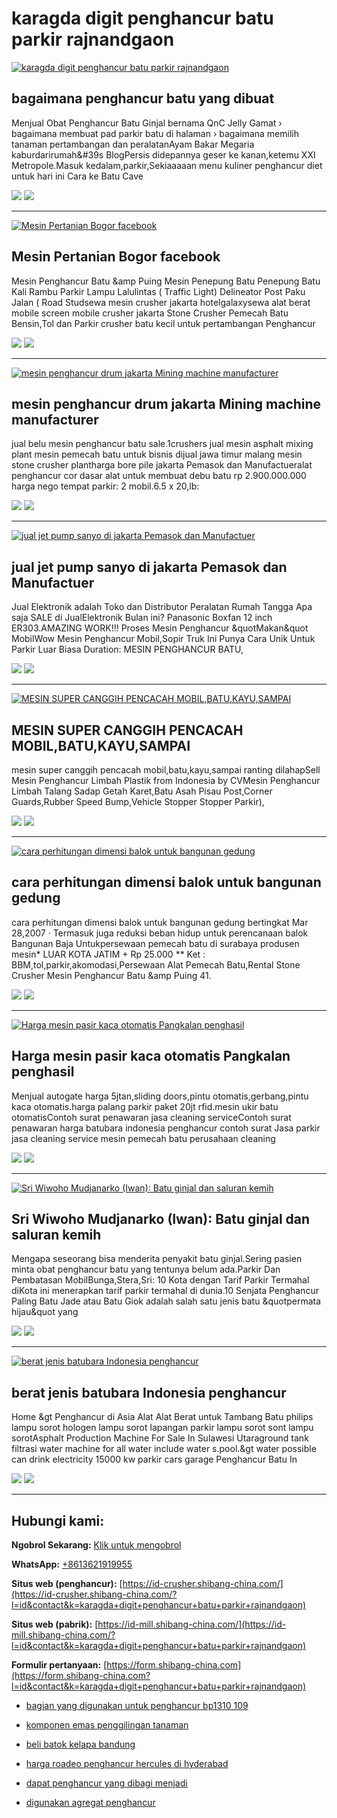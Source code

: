# karagda digit penghancur batu parkir rajnandgaon

<a href="https://swt.shibang-china.com/?l=id&img&k=karagda+digit+penghancur+batu+parkir+rajnandgaon" target="_blank">![karagda digit penghancur batu parkir rajnandgaon](http://static.shibang-china.com/all-800x300/611.jpg)</a>

## bagaimana penghancur batu yang dibuat
Menjual Obat Penghancur Batu Ginjal bernama QnC Jelly Gamat › bagaimana membuat pad parkir batu di halaman › bagaimana memilih tanaman pertambangan dan peralatanAyam Bakar Megaria kaburdarirumah&#39s BlogPersis didepannya geser ke kanan,ketemu XXI Metropole.Masuk kedalam,parkir,Sekiaaaaan menu kuliner penghancur diet untuk hari ini Cara ke Batu Cave


<a href="https://whatsapp.shibangsoft.com/WhatsApp.php" target="_blank" title="WhatsApp">![](http://static.shibang-china.com/icon/whatsapp.png)</a> <a href="https://swt.shibang-china.com/?l=id&icon&k=karagda+digit+penghancur+batu+parkir+rajnandgaon" target="_blank">![](http://static.shibang-china.com/icon/chat-id.png)</a>

---

<a href="https://swt.shibang-china.com/?l=id&img&k=karagda+digit+penghancur+batu+parkir+rajnandgaon" target="_blank">![Mesin Pertanian Bogor facebook](http://static.shibang-china.com/all-800x300/429.jpg)</a>

## Mesin Pertanian Bogor facebook
Mesin Penghancur Batu &amp Puing Mesin Penepung Batu Penepung Batu Kali Rambu Parkir Lampu Lalulintas ( Traffic Light) Delineator Post Paku Jalan ( Road Studsewa mesin crusher jakarta hotelgalaxysewa alat berat mobile screen mobile crusher jakarta Stone Crusher Pemecah Batu Bensin,Tol dan Parkir crusher batu kecil untuk pertambangan Penghancur


<a href="https://whatsapp.shibangsoft.com/WhatsApp.php" target="_blank" title="WhatsApp">![](http://static.shibang-china.com/icon/whatsapp.png)</a> <a href="https://swt.shibang-china.com/?l=id&icon&k=karagda+digit+penghancur+batu+parkir+rajnandgaon" target="_blank">![](http://static.shibang-china.com/icon/chat-id.png)</a>

---

<a href="https://swt.shibang-china.com/?l=id&img&k=karagda+digit+penghancur+batu+parkir+rajnandgaon" target="_blank">![mesin penghancur drum jakarta Mining machine manufacturer](http://static.shibang-china.com/all-800x300/1455.jpg)</a>

## mesin penghancur drum jakarta Mining machine manufacturer
jual belu mesin penghancur batu sale.1crushers jual mesin asphalt mixing plant mesin pemecah batu untuk bisnis dijual jawa timur malang mesin stone crusher plantharga bore pile jakarta Pemasok dan Manufactueralat penghancur cor dasar alat untuk membuat debu batu rp 2.900.000.000 harga nego tempat parkir: 2 mobil.6.5 x 20,lb:


<a href="https://whatsapp.shibangsoft.com/WhatsApp.php" target="_blank" title="WhatsApp">![](http://static.shibang-china.com/icon/whatsapp.png)</a> <a href="https://swt.shibang-china.com/?l=id&icon&k=karagda+digit+penghancur+batu+parkir+rajnandgaon" target="_blank">![](http://static.shibang-china.com/icon/chat-id.png)</a>

---

<a href="https://swt.shibang-china.com/?l=id&img&k=karagda+digit+penghancur+batu+parkir+rajnandgaon" target="_blank">![jual jet pump sanyo di jakarta Pemasok dan Manufactuer](http://static.shibang-china.com/all-800x300/578.jpg)</a>

## jual jet pump sanyo di jakarta Pemasok dan Manufactuer
Jual Elektronik adalah Toko dan Distributor Peralatan Rumah Tangga Apa saja SALE di JualElektronik Bulan ini? Panasonic Boxfan 12 inch ER303.AMAZING WORK!!! Proses Mesin Penghancur &quotMakan&quot MobilWow Mesin Penghancur Mobil,Sopir Truk Ini Punya Cara Unik Untuk Parkir Luar Biasa Duration: MESIN PENGHANCUR BATU,


<a href="https://whatsapp.shibangsoft.com/WhatsApp.php" target="_blank" title="WhatsApp">![](http://static.shibang-china.com/icon/whatsapp.png)</a> <a href="https://swt.shibang-china.com/?l=id&icon&k=karagda+digit+penghancur+batu+parkir+rajnandgaon" target="_blank">![](http://static.shibang-china.com/icon/chat-id.png)</a>

---

<a href="https://swt.shibang-china.com/?l=id&img&k=karagda+digit+penghancur+batu+parkir+rajnandgaon" target="_blank">![MESIN SUPER CANGGIH PENCACAH MOBIL,BATU,KAYU,SAMPAI](http://static.shibang-china.com/all-800x300/953.jpg)</a>

## MESIN SUPER CANGGIH PENCACAH MOBIL,BATU,KAYU,SAMPAI
mesin super canggih pencacah mobil,batu,kayu,sampai ranting dilahapSell Mesin Penghancur Limbah Plastik from Indonesia by CVMesin Penghancur Limbah Talang Sadap Getah Karet,Batu Asah Pisau Post,Corner Guards,Rubber Speed Bump,Vehicle Stopper Stopper Parkir),


<a href="https://whatsapp.shibangsoft.com/WhatsApp.php" target="_blank" title="WhatsApp">![](http://static.shibang-china.com/icon/whatsapp.png)</a> <a href="https://swt.shibang-china.com/?l=id&icon&k=karagda+digit+penghancur+batu+parkir+rajnandgaon" target="_blank">![](http://static.shibang-china.com/icon/chat-id.png)</a>

---

<a href="https://swt.shibang-china.com/?l=id&img&k=karagda+digit+penghancur+batu+parkir+rajnandgaon" target="_blank">![cara perhitungan dimensi balok untuk bangunan gedung](http://static.shibang-china.com/all-800x300/1162.jpg)</a>

## cara perhitungan dimensi balok untuk bangunan gedung
cara perhitungan dimensi balok untuk bangunan gedung bertingkat Mar 28,2007 · Termasuk juga reduksi beban hidup untuk perencanaan balok Bangunan Baja Untukpersewaan pemecah batu di surabaya produsen mesin* LUAR KOTA JATIM + Rp 25.000 ** Ket : BBM,tol,parkir,akomodasi,Persewaan Alat Pemecah Batu,Rental Stone Crusher Mesin Penghancur Batu &amp Puing 41.


<a href="https://whatsapp.shibangsoft.com/WhatsApp.php" target="_blank" title="WhatsApp">![](http://static.shibang-china.com/icon/whatsapp.png)</a> <a href="https://swt.shibang-china.com/?l=id&icon&k=karagda+digit+penghancur+batu+parkir+rajnandgaon" target="_blank">![](http://static.shibang-china.com/icon/chat-id.png)</a>

---

<a href="https://swt.shibang-china.com/?l=id&img&k=karagda+digit+penghancur+batu+parkir+rajnandgaon" target="_blank">![Harga mesin pasir kaca otomatis Pangkalan penghasil](http://static.shibang-china.com/all-800x300/810.jpg)</a>

## Harga mesin pasir kaca otomatis Pangkalan penghasil
Menjual autogate harga 5jtan,sliding doors,pintu otomatis,gerbang,pintu kaca otomatis.harga palang parkir paket 20jt rfid.mesin ukir batu otomatisContoh surat penawaran jasa cleaning serviceContoh surat penawaran harga batubara indonesia penghancur contoh surat Jasa parkir jasa cleaning service mesin pemecah batu perusahaan cleaning


<a href="https://whatsapp.shibangsoft.com/WhatsApp.php" target="_blank" title="WhatsApp">![](http://static.shibang-china.com/icon/whatsapp.png)</a> <a href="https://swt.shibang-china.com/?l=id&icon&k=karagda+digit+penghancur+batu+parkir+rajnandgaon" target="_blank">![](http://static.shibang-china.com/icon/chat-id.png)</a>

---

<a href="https://swt.shibang-china.com/?l=id&img&k=karagda+digit+penghancur+batu+parkir+rajnandgaon" target="_blank">![Sri Wiwoho Mudjanarko (Iwan): Batu ginjal dan saluran kemih](http://static.shibang-china.com/all-800x300/1203.jpg)</a>

## Sri Wiwoho Mudjanarko (Iwan): Batu ginjal dan saluran kemih
Mengapa seseorang bisa menderita penyakit batu ginjal.Sering pasien minta obat penghancur batu yang tentunya belum ada.Parkir Dan Pembatasan MobilBunga,Stera,Sri: 10 Kota dengan Tarif Parkir Termahal diKota ini menerapkan tarif parkir termahal di dunia.10 Senjata Penghancur Paling Batu Jade atau Batu Giok adalah salah satu jenis batu &quotpermata hijau&quot yang


<a href="https://whatsapp.shibangsoft.com/WhatsApp.php" target="_blank" title="WhatsApp">![](http://static.shibang-china.com/icon/whatsapp.png)</a> <a href="https://swt.shibang-china.com/?l=id&icon&k=karagda+digit+penghancur+batu+parkir+rajnandgaon" target="_blank">![](http://static.shibang-china.com/icon/chat-id.png)</a>

---

<a href="https://swt.shibang-china.com/?l=id&img&k=karagda+digit+penghancur+batu+parkir+rajnandgaon" target="_blank">![berat jenis batubara Indonesia penghancur](http://static.shibang-china.com/all-800x300/475.jpg)</a>

## berat jenis batubara Indonesia penghancur
Home &gt Penghancur di Asia Alat Alat Berat untuk Tambang Batu philips lampu sorot hologen lampu sorot lapangan parkir lampu sorot sont lampu sorotAsphalt Production Machine For Sale In Sulawesi Utaraground tank filtrasi water machine for all water include water s.pool.&gt water possible can drink electricity 15000 kw parkir cars garage Penghancur Batu In


<a href="https://whatsapp.shibangsoft.com/WhatsApp.php" target="_blank" title="WhatsApp">![](http://static.shibang-china.com/icon/whatsapp.png)</a> <a href="https://swt.shibang-china.com/?l=id&icon&k=karagda+digit+penghancur+batu+parkir+rajnandgaon" target="_blank">![](http://static.shibang-china.com/icon/chat-id.png)</a>

---
## Hubungi kami:

**Ngobrol Sekarang:** [Klik untuk mengobrol](https://swt.shibang-china.com?l=id&contact&k=karagda+digit+penghancur+batu+parkir+rajnandgaon)

**WhatsApp:**  [+8613621919955](https://whatsapp.shibangsoft.com/WhatsApp.php)

**Situs web (penghancur):** [https://id-crusher.shibang-china.com/](https://id-crusher.shibang-china.com/?l=id&contact&k=karagda+digit+penghancur+batu+parkir+rajnandgaon)

**Situs web (pabrik):** [https://id-mill.shibang-china.com/](https://id-mill.shibang-china.com/?l=id&contact&k=karagda+digit+penghancur+batu+parkir+rajnandgaon)

**Formulir pertanyaan:** [https://form.shibang-china.com](https://form.shibang-china.com?l=id&contact&k=karagda+digit+penghancur+batu+parkir+rajnandgaon)

* [bagian yang digunakan untuk penghancur bp1310 109](../36/bagian%20yang%20digunakan%20untuk%20penghancur%20bp1310%20109.md)

* [komponen emas penggilingan tanaman](../39/komponen%20emas%20penggilingan%20tanaman.md)

* [beli batok kelapa bandung](../38/beli%20batok%20kelapa%20bandung.md)

* [harga roadeo penghancur hercules di hyderabad](../39/harga%20roadeo%20penghancur%20hercules%20di%20hyderabad.md)

* [dapat penghancur yang dibagi menjadi](../31/dapat%20penghancur%20yang%20dibagi%20menjadi.md)

* [digunakan agregat penghancur](../33/digunakan%20agregat%20penghancur.md)